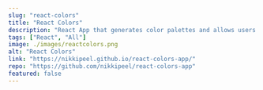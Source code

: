 ```yaml
---
slug: "react-colors"
title: "React Colors"
description: "React App that generates color palettes and allows users to create/save a new palette by choosing new colors or using the random color generator"
tags: ["React", "All"]
image: ./images/reactcolors.png
alt: "React Colors"
link: "https://nikkipeel.github.io/react-colors-app/"
repo: "https://github.com/nikkipeel/react-colors-app"
featured: false
---
```

